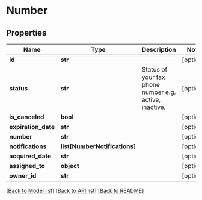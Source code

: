 # Number

## Properties
Name | Type | Description | Notes
------------ | ------------- | ------------- | -------------
**id** | **str** |  | [optional] 
**status** | **str** | Status of your fax phone number e.g. active, inactive. | [optional] 
**is_canceled** | **bool** |  | [optional] 
**expiration_date** | **str** |  | [optional] 
**number** | **str** |  | [optional] 
**notifications** | [**list[NumberNotifications]**](NumberNotifications.md) |  | [optional] 
**acquired_date** | **str** |  | [optional] 
**assigned_to** | **object** |  | [optional] 
**owner_id** | **str** |  | [optional] 

[[Back to Model list]](../README.md#documentation-for-models) [[Back to API list]](../README.md#documentation-for-api-endpoints) [[Back to README]](../README.md)


